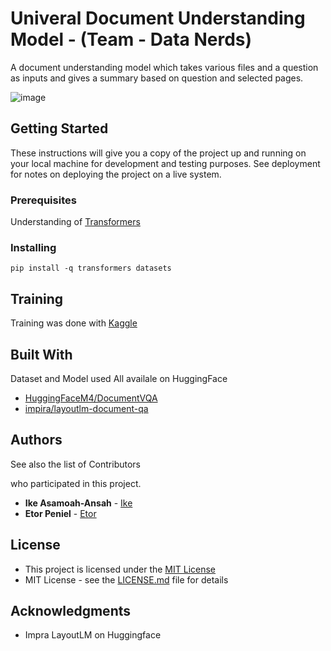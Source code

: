                  
# Univeral Document Understanding Model - (Team - Data Nerds)

A document understanding model which takes various files and a question as inputs and gives a summary based on question and selected pages.

![image](https://github.com/user-attachments/assets/1cdda117-4fcd-4b35-9a8b-295af4ea2e39)

 
## Getting Started

These instructions will give you a copy of the project up and running on
your local machine for development and testing purposes. See deployment
for notes on deploying the project on a live system.
 
### Prerequisites

Understanding of [Transformers](https://huggingface.co/docs/transformers/)

### Installing

```pip install -q transformers datasets```
 
## Training

Training was done with [Kaggle](https://www.kaggle.com)
 
## Built With

Dataset and Model used
All availale on HuggingFace

- [HuggingFaceM4/DocumentVQA](https://huggingface.co/datasets/HuggingFaceM4/DocumentVQA)
- [impira/layoutlm-document-qa](https://huggingface.co/impira/layoutlm-document-qa)

 
## Authors

See also the list of Contributors

who participated in this project.

- **Ike Asamoah-Ansah** - [Ike](https://github.com/ikeasamoahansah/)
- **Etor Peniel** - [Etor](https://github.com/peniel101)

 
## License

- This project is licensed under the [MIT License](LICENSE.md)
- MIT License - see the [LICENSE.md](LICENSE.md) file for details
 
## Acknowledgments

- Impra LayoutLM on Huggingface
